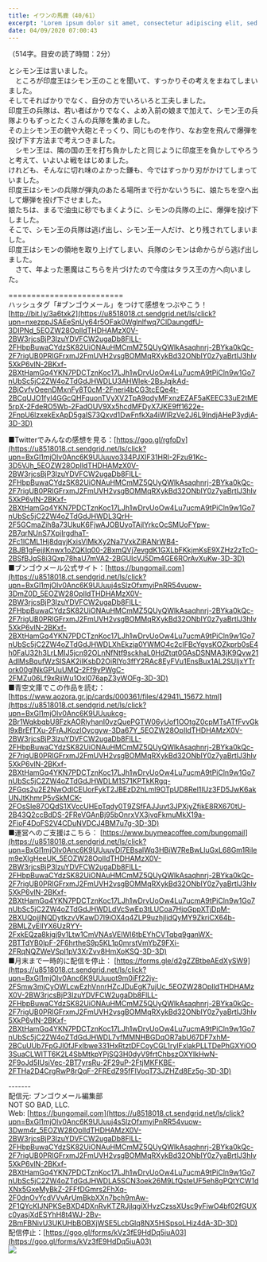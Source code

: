```yaml
---
title: イワンの馬鹿（40/61）
excerpt: 'Lorem ipsum dolor sit amet, consectetur adipiscing elit, sed do eiusmod tempor incididunt ut labore et dolore magna aliqua. Praesent elementum facilisis leo vel fringilla est ullamcorper eget. At imperdiet dui accumsan sit amet nulla facilisi morbi tempus.'
date: 04/09/2020 07:00:43
---
```


（514字。目安の読了時間：2分）  
  
とシモン王は言いました。  
　ところが印度王はシモン王のことを聞いて、すっかりその考えをまねてしまいました。  
そしてそればかりでなく、自分の方でいろいろと工夫しました。  
印度王の兵隊は、若い者ばかりでなく、よめ入前の娘まで加えて、シモン王の兵隊よりもずっとたくさんの兵隊を集めました。  
その上シモン王の銃や大砲とそっくり、同じものを作り、なお空を飛んで爆弾を投げ下す方法まで考えつきました。  
　シモン王は、隣の国の王を打ち負かしたと同じように印度王を負かしてやろうと考えて、いよいよ戦をはじめました。  
けれども、そんなに切れ味のよかった鎌も、今ではすっかり刃がかけてしまっていました。  
印度王はシモンの兵隊が弾丸のあたる場所まで行かないうちに、娘たちを空へ出して爆弾を投げ下させました。  
娘たちは、まるで油虫に砂でもまくように、シモンの兵隊の上に、爆弾を投げ下しました。  
そこで、シモン王の兵隊は逃げ出し、シモン王一人だけ、とり残されてしまいました。  
印度王はシモンの領地を取り上げてしまい、兵隊のシモンは命からがら逃げ出しました。  
　さて、年よった悪魔はこちらを片づけたので今度はタラス王の方へ向いました。  
  
\=========================  
ハッシュタグ「#ブンゴウメール」をつけて感想をつぶやこう！　  
[http://bit.ly/3a6txk2](https://u8518018.ct.sendgrid.net/ls/click?upn=nxezppJSAEeSnUy64r5OFak0Wglnlfwq7ClDaungdfU-3DIPNd_5EOZW28OpIldTHDHAMzX0V-2BW3rjcsBjP3IzuYDVFCW2ugaDb8FlLL-2FHbpBuwaCYdzSK82UiONAuHMCmMZ5QUyQWlkAsaqhnrj-2BYka0kQc-2F7rigUB0PRlGFrxmJ2FmUVH2vsgBOMMqRXykBd32ONbIY0z7yaBrtlJ3hlv5XkP6vlN-2BKxf-2BXtHamGq4YKN7PDCTznKoc17LJh1wDrvUoOw4Lu7ucmA9tPiCln9w1Go7nUbSc5jC2ZW4oZTdGdJHWDLU3AHWlek-2BsJqjkAd-2BjCvfvOeenDMxnFy8T0cM-2Fneri4bCG3tcEQe4t-2BCqUJO1fyI4GGcQHFquonTVyXV2TpA9qdyMFxnzEZAF5aKEEC33uE2tME5rpX-2FdeRO5Wb-2FadOUV9Xx5hcdMFDyX7JKE9ff1622e-2FnpU6lzxekExApD5gaIS73Qxvd1DwFnfkXa4iWlRzVe2J6L9IndjAHeP3ydjA-3D-3D)  
  
■Twitterでみんなの感想を見る：[https://goo.gl/rgfoDv](https://u8518018.ct.sendgrid.net/ls/click?upn=BxGl1mjOlv0Anc6K9UUuuvo334PJXlF31HRI-2Fzu91Kc-3D5VJh_5EOZW28OpIldTHDHAMzX0V-2BW3rjcsBjP3IzuYDVFCW2ugaDb8FlLL-2FHbpBuwaCYdzSK82UiONAuHMCmMZ5QUyQWlkAsaqhnrj-2BYka0kQc-2F7rigUB0PRlGFrxmJ2FmUVH2vsgBOMMqRXykBd32ONbIY0z7yaBrtlJ3hlv5XkP6vlN-2BKxf-2BXtHamGq4YKN7PDCTznKoc17LJh1wDrvUoOw4Lu7ucmA9tPiCln9w1Go7nUbSc5jC2ZW4oZTdGdJHWDL3QrH-2F5GCmaZih8a73UkuK6FjwAJOBUyoTAjlYrkcOcSMUoFYpw-2B7qrNUnS7XpjIrgdhaT-2Fc1lCML1Hj8dqvjKxisVlMkXy2Na7VxkZiRANrWB4-2BJB1gFejjlKnwx1oZQKIq00-2BxmQVj7evgdK1GXLbFKkjmKsE9XZHz2zTcO-2BSfBJqS8i3Qxp78haU7mVA2-2BGUIcVJ5Dm4GE6ROrAvXuKw-3D-3D)  
■ブンゴウメール公式サイト：[https://bungomail.com](https://u8518018.ct.sendgrid.net/ls/click?upn=BxGl1mjOlv0Anc6K9UUuuj4sSlzOfxmyiPnRR54vuow-3DmZ0D_5EOZW28OpIldTHDHAMzX0V-2BW3rjcsBjP3IzuYDVFCW2ugaDb8FlLL-2FHbpBuwaCYdzSK82UiONAuHMCmMZ5QUyQWlkAsaqhnrj-2BYka0kQc-2F7rigUB0PRlGFrxmJ2FmUVH2vsgBOMMqRXykBd32ONbIY0z7yaBrtlJ3hlv5XkP6vlN-2BKxf-2BXtHamGq4YKN7PDCTznKoc17LJh1wDrvUoOw4Lu7ucmA9tPiCln9w1Go7nUbSc5jC2ZW4oZTdGdJHWDLXhEkzja0YWMO4c2cIFBcYgvsKOZkprb0sE4h0FaU32h3LrLMIJ5jcn92OLnNfNtf9sckhaL0HdZtqt0GAsDSNMA3jK9Qvw21AdlMsBqufWzSISAK2iIKsbD2OiRlYo3ffY2RAc8EyFVu1EnsBux1AL2SUljxYTrork00gINkGPUuUMQ-2Ff9yPWgC-2FMZu06Lf9xRjiWu1OxI076apZ3yWOFg-3D-3D)  
■青空文庫でこの作品を読む：[https://www.aozora.gr.jp/cards/000361/files/42941\_15672.html](https://u8518018.ct.sendgrid.net/ls/click?upn=BxGl1mjOlv0Anc6K9UUuukcg-2Br1WqkbqbU8FzkAORlyhanI0vzQuePGTW06yUof1OOtgZ0cpMTsATfFvvGkl9xBrEfTXu-2FrAJKozlOycgyw-3Da67Y_5EOZW28OpIldTHDHAMzX0V-2BW3rjcsBjP3IzuYDVFCW2ugaDb8FlLL-2FHbpBuwaCYdzSK82UiONAuHMCmMZ5QUyQWlkAsaqhnrj-2BYka0kQc-2F7rigUB0PRlGFrxmJ2FmUVH2vsgBOMMqRXykBd32ONbIY0z7yaBrtlJ3hlv5XkP6vlN-2BKxf-2BXtHamGq4YKN7PDCTznKoc17LJh1wDrvUoOw4Lu7ucmA9tPiCln9w1Go7nUbSc5jC2ZW4oZTdGdJHWDLM1S71KPTkKRgq-2FGqs2u2E2NwOdICEUorFykT2JBEzD2hLml9OTpUD8Rel1IUz3FD5JwK6akUNJtKhmrP5vSkMCK-2FOsSIe87OQdS1XVccUHEpTqdy0T9ZSfFAJJuvt3JPXjyZfjkE8RX670tU-2B43Q2ccBdDS-2FReVGAnBj95bOnrxVX3jvqFkmuMkX19a-2FioF4DoFS2V4CDuNVDCJ4BM7u7g-3D-3D)  
■運営へのご支援はこちら： [https://www.buymeacoffee.com/bungomail](https://u8518018.ct.sendgrid.net/ls/click?upn=BxGl1mjOlv0Anc6K9UUuuvDl7EBsalWq3HBiW7ReBwLluGxL68Gm1RiIem9eXlgHeeUK_5EOZW28OpIldTHDHAMzX0V-2BW3rjcsBjP3IzuYDVFCW2ugaDb8FlLL-2FHbpBuwaCYdzSK82UiONAuHMCmMZ5QUyQWlkAsaqhnrj-2BYka0kQc-2F7rigUB0PRlGFrxmJ2FmUVH2vsgBOMMqRXykBd32ONbIY0z7yaBrtlJ3hlv5XkP6vlN-2BKxf-2BXtHamGq4YKN7PDCTznKoc17LJh1wDrvUoOw4Lu7ucmA9tPiCln9w1Go7nUbSc5jC2ZW4oZTdGdJHWDLdVcSwEp3tLUCoa7HjpGppXTjDpM-2BXUQpjjlNQDytkzvVKawD7I9iOX4q4ZLP9uzhjlidQyMY9ZkriCX64b-2BMLZyElIYX6UzRYY-2FxkEQza8kigj9v1Ltw1CmVNAsVEIWI6tbEYhCVTqbq9ganWX-2BTTdYB0lpF-2F6hrtheS9p5KL1p0mrstVmYbZ9FXi-2FRqNQZWeVSpl1pV3XrZvv8HmXoKSQ-3D-3D)  
■月末まで一時的に配信を停止： [https://forms.gle/d2gZZBtbeAEdXySW9](https://u8518018.ct.sendgrid.net/ls/click?upn=BxGl1mjOlv0Anc6K9UUuuot9m0iFf22jy-2FSmw3mjCyOWLcwEzhVnnrHZcJDuEgK7ujUc_5EOZW28OpIldTHDHAMzX0V-2BW3rjcsBjP3IzuYDVFCW2ugaDb8FlLL-2FHbpBuwaCYdzSK82UiONAuHMCmMZ5QUyQWlkAsaqhnrj-2BYka0kQc-2F7rigUB0PRlGFrxmJ2FmUVH2vsgBOMMqRXykBd32ONbIY0z7yaBrtlJ3hlv5XkP6vlN-2BKxf-2BXtHamGq4YKN7PDCTznKoc17LJh1wDrvUoOw4Lu7ucmA9tPiCln9w1Go7nUbSc5jC2ZW4oZTdGdJHWDL7vfMMNHBGDqOR7abU67DF7xhM-2BCuUUb7FpGJl0fJFxIbwe331HxRtztDFCoyCGL1ryIFxlakPLLTDePhGXYiOO3SuaCLWITT6K2L4SbMtkpYPjSQ3H0dyV9frtChbszOXYIkHwN-2F9oJd5IUsiVec-2BT7yrsRu-2F29uP-2FtjMKFKBE-2FTHa2D4CrgRwP8rQqF-2FREdZ95fFlVoqT73JZHZd8Ez5g-3D-3D)  
  
\-------  
配信元: ブンゴウメール編集部  
NOT SO BAD, LLC.  
Web: [https://bungomail.com](https://u8518018.ct.sendgrid.net/ls/click?upn=BxGl1mjOlv0Anc6K9UUuuj4sSlzOfxmyiPnRR54vuow-3Dwm4r_5EOZW28OpIldTHDHAMzX0V-2BW3rjcsBjP3IzuYDVFCW2ugaDb8FlLL-2FHbpBuwaCYdzSK82UiONAuHMCmMZ5QUyQWlkAsaqhnrj-2BYka0kQc-2F7rigUB0PRlGFrxmJ2FmUVH2vsgBOMMqRXykBd32ONbIY0z7yaBrtlJ3hlv5XkP6vlN-2BKxf-2BXtHamGq4YKN7PDCTznKoc17LJh1wDrvUoOw4Lu7ucmA9tPiCln9w1Go7nUbSc5jC2ZW4oZTdGdJHWDLA5SCN3oek26M9LfQsteUF5eh8gPQtYCW1dXNx5GxeMyBkZ-2FFfDGmrs2FhXq-2F0dnOvYcdVVvArUmBkbXXn7bch9mAw-2F1QYcKIJNPKSeBXD4DXnRvKTZRJjlqgiXHvzCzssXUsc9yFiwO4bf02fGUXc0yasjXdESYhH8t4WJ-2Bv-2BmFBNivU3UKUHbBOBXjWSE5LcbGlq8NX5HiSpsoLHiz4dA-3D-3D)  
配信停止：[https://goo.gl/forms/kVz3fE9HdDq5iuA03](https://goo.gl/forms/kVz3fE9HdDq5iuA03)  
![](https://u8518018.ct.sendgrid.net/wf/open?upn=ypZaqTjaYrwJSsa-2BLe7H7RcvxSux8rtM6dMtnptkxLQMLiJbmQ03whDMSt9-2BvxM-2BKE6ujadHWCHS-2FYDUUXrKB1ko48yvbyCc0cRihB-2Fp5Bay9wjnwFFFSOMUGZ1XsQFL6p8hp16D1yieF4SRPfSVoPO-2F5y-2FVkS-2BPw8KUUHwgVQcpYcoOKDMJ18pSeADDIVWtQ4Lg6rMuffRlbZAHz-2BTnDRQmV-2FV0sOo1az6yz6Yb6PD-2Bq5dOkWDty96OxmjSVgQ1E8UlugQTncREEKOI9GqZiZF-2Fyrhse0hfioLVHAOssmz71hEYA-2B2NN3BAlP3a-2FSYVmFCUG6KE9SsskhJKEH2NBR3DUMoZ7nDR1fsSbIaMEJZ1mlZzjC87npmcZn-2Bhb-2FRv-2FwshBq-2FW-2BLKi78e6IIHRyTisP4cw-2FAXX-2Fz4-2BJvwKB2ygFR11WAJ4RBhz8E8B9Qb-2FwtXBVwFewKx4h03a3e09wQ-3D-3D)